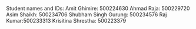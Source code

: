 Student names and IDs:
Amit Ghimire: 500224630
Ahmad Raja: 500229720
Asim Shaikh: 500234706
Shubham Singh Gurung: 500234576
Raj Kumar:500233313
Krisitina Shrestha: 500223379
